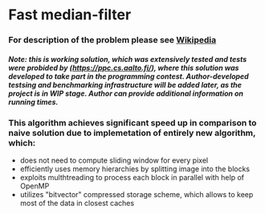 # **Fast median-filter** 
### For description of the problem please see [Wikipedia](https://en.wikipedia.org/wiki/Median_filter)
#### *Note: this is working solution, which was extensively tested and tests were probided by (https://ppc.cs.aalto.fi/), where this solution was developed to take part in the programming contest. Author-developed testsing and benchmarking infrastructure will be added later, as the project is in WIP stage. Author can provide additional information on running times.*

### This algorithm achieves significant speed up in comparison to naive solution due to implemetation of entirely new algorithm, which:
- does not need to compute sliding window for every pixel
- efficiently uses memory hierarchies by splitting image into the blocks
- exploits multhtreading to process each block in parallel with help of OpenMP
- utilizes "bitvector" compressed storage scheme, which allows to keep most of the data in closest caches

